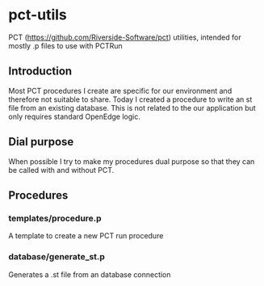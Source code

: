 # pct-utils

PCT (https://github.com/Riverside-Software/pct) utilities, intended for mostly .p files to use with PCTRun

## Introduction

Most PCT procedures I create are specific for our environment and therefore not suitable to share. Today I created a procedure to write an st file from an existing database. This is not related to the our application but only requires standard OpenEdge logic.  

## Dial purpose

When possible I try to make my procedures dual purpose so that they can be called with and without PCT.

## Procedures

### templates/procedure.p

A template to create a new PCT run procedure

### database/generate_st.p

Generates a .st file from an database connection